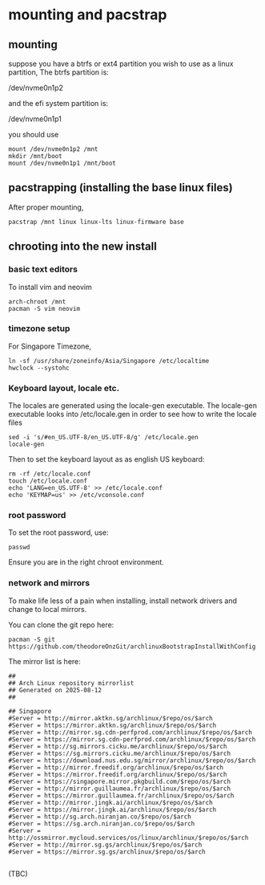 # mounting and pacstrap


## mounting 

suppose you have a btrfs or ext4 partition you wish to use as a linux partition,
The btrfs partition is:

/dev/nvme0n1p2

and the efi system partition is:

/dev/nvme0n1p1



you should use

```
mount /dev/nvme0n1p2 /mnt 
mkdir /mnt/boot
mount /dev/nvme0n1p1 /mnt/boot
```

## pacstrapping (installing the base linux files)

After proper mounting,
```
pacstrap /mnt linux linux-lts linux-firmware base
```

## chrooting into the new install

### basic text editors

To install vim and neovim

```
arch-chroot /mnt
pacman -S vim neovim
```

### timezone setup

For Singapore Timezone,

```
ln -sf /usr/share/zoneinfo/Asia/Singapore /etc/localtime
hwclock --systohc

```

### Keyboard layout, locale etc.

The locales are generated using the locale-gen executable.
The locale-gen executable looks into /etc/locale.gen in order to 
see how to write the locale files

```
sed -i 's/#en_US.UTF-8/en_US.UTF-8/g' /etc/locale.gen
locale-gen
```

Then to set the keyboard layout as as english US keyboard:
	
```
rm -rf /etc/locale.conf
touch /etc/locale.conf
echo 'LANG=en_US.UTF-8' >> /etc/locale.conf
echo 'KEYMAP=us' >> /etc/vconsole.conf
```

### root password

To set the root password, use:
```
passwd
```

Ensure you are in the right chroot environment.

### network and mirrors

To make life less of a pain when installing, install network drivers and change to local mirrors.


You can clone the git repo here:

```
pacman -S git
https://github.com/theodoreOnzGit/archlinuxBootstrapInstallWithConfig
```

The mirror list is here:

```
##
## Arch Linux repository mirrorlist
## Generated on 2025-08-12
##

## Singapore
#Server = http://mirror.aktkn.sg/archlinux/$repo/os/$arch
#Server = https://mirror.aktkn.sg/archlinux/$repo/os/$arch
#Server = http://mirror.sg.cdn-perfprod.com/archlinux/$repo/os/$arch
#Server = https://mirror.sg.cdn-perfprod.com/archlinux/$repo/os/$arch
#Server = http://sg.mirrors.cicku.me/archlinux/$repo/os/$arch
#Server = https://sg.mirrors.cicku.me/archlinux/$repo/os/$arch
#Server = https://download.nus.edu.sg/mirror/archlinux/$repo/os/$arch
#Server = http://mirror.freedif.org/archlinux/$repo/os/$arch
#Server = https://mirror.freedif.org/archlinux/$repo/os/$arch
#Server = https://singapore.mirror.pkgbuild.com/$repo/os/$arch
#Server = http://mirror.guillaumea.fr/archlinux/$repo/os/$arch
#Server = https://mirror.guillaumea.fr/archlinux/$repo/os/$arch
#Server = http://mirror.jingk.ai/archlinux/$repo/os/$arch
#Server = https://mirror.jingk.ai/archlinux/$repo/os/$arch
#Server = http://sg.arch.niranjan.co/$repo/os/$arch
#Server = https://sg.arch.niranjan.co/$repo/os/$arch
#Server = http://ossmirror.mycloud.services/os/linux/archlinux/$repo/os/$arch
#Server = http://mirror.sg.gs/archlinux/$repo/os/$arch
#Server = https://mirror.sg.gs/archlinux/$repo/os/$arch


```

(TBC)



